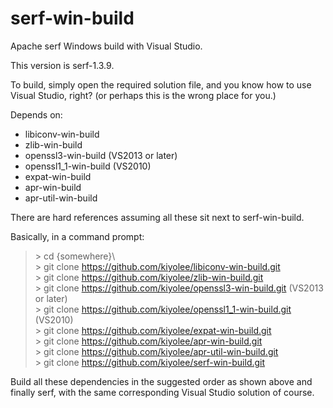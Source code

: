 # serf-win-build

Apache serf Windows build with Visual Studio.

This version is serf-1.3.9.

To build, simply open the required solution file, and
you know how to use Visual Studio, right?
(or perhaps this is the wrong place for you.)

Depends on:
* libiconv-win-build  
* zlib-win-build  
* openssl3-win-build (VS2013 or later)
* openssl1_1-win-build (VS2010)  
* expat-win-build  
* apr-win-build  
* apr-util-win-build  

There are hard references assuming all these sit next to serf-win-build.

Basically, in a command prompt:

> \> cd {somewhere}\\  
> \> git clone https://github.com/kiyolee/libiconv-win-build.git  
> \> git clone https://github.com/kiyolee/zlib-win-build.git  
> \> git clone https://github.com/kiyolee/openssl3-win-build.git (VS2013 or later)  
> \> git clone https://github.com/kiyolee/openssl1_1-win-build.git (VS2010)  
> \> git clone https://github.com/kiyolee/expat-win-build.git  
> \> git clone https://github.com/kiyolee/apr-win-build.git  
> \> git clone https://github.com/kiyolee/apr-util-win-build.git  
> \> git clone https://github.com/kiyolee/serf-win-build.git  

Build all these dependencies in the suggested order as shown above and finally serf, with the same corresponding Visual Studio solution of course.
